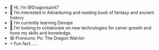 - 👋 Hi, I’m @Dragonspirit7
- 👀 I’m interested in Advanturing and reading book of fantasy and ancient history
- 🌱 I’m currently learning Devops
- 💞️ I’m looking to collaborate on new technologies for carrer growth and hone my skills and knowledge.
- 😄 Pronouns: Po: The Dragon Warrior
- ⚡ Fun fact: ...

<!---
Dragonspirit7/Dragonspirit7 is a ✨ special ✨ repository because its `README.md` (this file) appears on your GitHub profile.
You can click the Preview link to take a look at your changes.
--->
